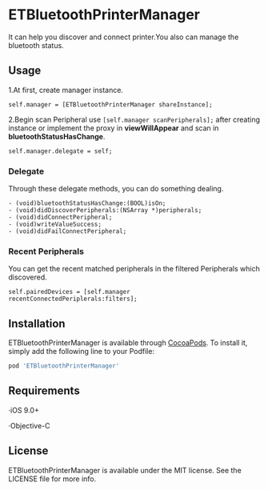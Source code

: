 # ETBluetoothPrinterManager

It can help you discover and connect printer.You also can manage the bluetooth status.

## Usage
1.At first, create manager instance.
```
self.manager = [ETBluetoothPrinterManager shareInstance];
```
2.Begin scan Peripheral use `[self.manager scanPeripherals];` after creating instance 
or
implement the proxy in **viewWillAppear** and scan in **bluetoothStatusHasChange**.
```
self.manager.delegate = self;
```

### Delegate
Through these delegate methods, you can do something dealing.
```
- (void)bluetoothStatusHasChange:(BOOL)isOn;
- (void)didDiscoverPeripherals:(NSArray *)peripherals;
- (void)didConnectPeripheral;
- (void)writeValueSuccess;
- (void)didFailConnectPeripheral;
```
### Recent Peripherals
You can get the recent matched peripherals in the filtered Peripherals  which discovered.
```
self.pairedDevices = [self.manager recentConnectedPeriplerals:filters];
```

## Installation

ETBluetoothPrinterManager is available through [CocoaPods](https://cocoapods.org). To install
it, simply add the following line to your Podfile:

```ruby
pod 'ETBluetoothPrinterManager'
```

## Requirements
·iOS 9.0+

·Objective-C

## License

ETBluetoothPrinterManager is available under the MIT license. See the LICENSE file for more info.
